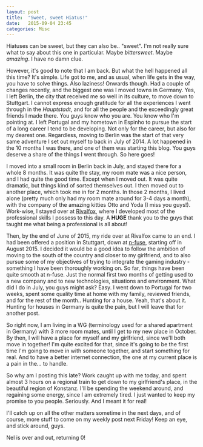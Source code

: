 ```yaml
---
layout: post
title:  "Sweet, sweet Hiatus!"
date:   2015-09-04 23:45
categories: Misc
---
```


Hiatuses can be sweet, but they can also be.. "sweet". I'm not really sure what to say about this one in particular. Maybe <i>bittersweet</i>. Maybe <i>amazing</i>. I have no damn clue.

However, it's good to note that I am back. But what the hell happened all this time? It's simple. Life got to me, and as usual, when life gets in the way, you have to solve things. Also laziness! Onwards though. Had a couple of changes recently, and the biggest one was I moved towns in Germany. Yes, I left Berlin, the city that received me so well in its culture, to move down to Stuttgart. I cannot express enough gratitude for all the experiences I went through in the <i>Hauptstadt</i>, and for all the people and the exceedingly great friends I made there. You guys know who you are. You know who I'm pointing at. I left Portugal and my hometown in Espinho to pursue the start of a long career I tend to be developing. Not only for the career, but also for my dearest one. Regardless, moving to Berlin was the start of that very same adventure I set out myself to back in July of 2014. A lot happened in the 10 months I was there, and one of them was starting this blog. You guys deserve a share of the things I went through. So here goes!

I moved into a small room in Berlin back in July, and stayed there for a whole 8 months. It was quite the stay, my room mate was a nice person, and I had quite the good time. Except when I moved out. It was quite dramatic, but things kind of sorted themselves out. I then moved out to another place, which took me in for 2 months. In those 2 months, I lived alone (pretty much only had my room mate around for 3-4 days a month), with the company of the amazing kitties Otto and Yoda (I miss you guys!). Work-wise, I stayed over at [Rivalfox](http://rivalfox.com), where I developed most of the professional skills I possess to this day. A <b>HUGE</b> thank you to the guys that taught me what being a professional is all about!

Then, by the end of June of 2015, my ride over at Rivalfox came to an end. I had been offered a position in Stuttgart, down at [n-fuse](http://n-fuse.de), starting off in August 2015. I decided it would be a good idea to follow the ambition of moving to the south of the country and closer to my girlfriend, and to also pursue some of my objectives of trying to integrate the gaming industry - something I have been thoroughly working on. So far, things have been quite smooth at n-fuse. Just the normal first two months of getting used to a new company and to new technologies, situations and environment. What did I do in July, you guys might ask? Easy. I went down to Portugal for two weeks, spent some quality time at home with my family, reviewed friends, and for the rest of the month.. Hunting for a house. Yeah, that's about it. Hunting for houses in Germany is quite the pain, but I will leave that for another post.

So right now, I am living in a WG (terminology used for a shared apartment in Germany) with 3 more room mates, until I get to my new place in October. By then, I will have a place for myself and my girlfriend, since we'll both move in together! I'm quite excited for that, since it's going to be the first time I'm going to move in with someone together, and start something for real. And to have a better internet connection, the one at my current place is a pain in the... to handle.

So why am I posting this late? Work caught up with me today, and spent almost 3 hours on a regional train to get down to my girlfriend's place, in the beautiful region of Konstanz. I'll be spending the weekend around, and regaining some energy, since I am extremely tired. I just wanted to keep my promise to you people. Seriously. And I meant it for real!

I'll catch up on all the other matters sometime in the next days, and of course, more stuff to come on my weekly post next Friday! Keep an eye, and stick around, guys.

Nel is over and out, returning 0!
